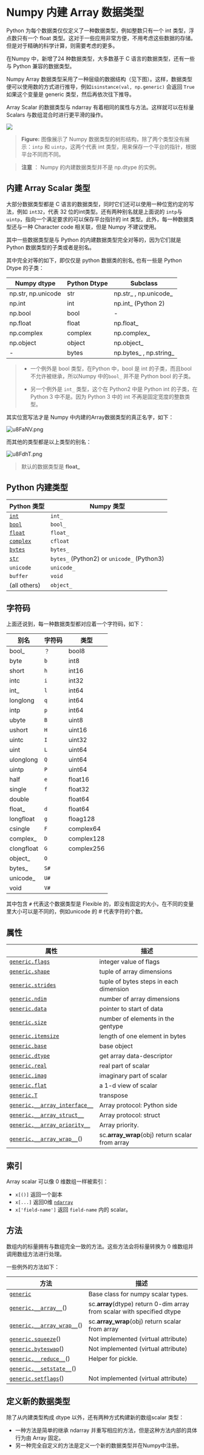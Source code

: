 # Numpy 内建 Array 数据类型



Python 为每个数据类仅仅定义了一种数据类型，例如整数只有一个 int 类型，浮点数只有一个 float 类型。这对于一些应用非常方便，不用考虑这些数据的存储。但是对于精确的科学计算，则需要考虑的更多。

在Numpy 中，新增了24 种数据类型，大多数基于 C 语言的数据类型，还有一些与 Python 兼容的数据类型。

Numpy Array 数据类型采用了一种层级的数据结构（见下图）。这样，数据类型便可以使用数的方式进行推导，例如`isinstance(val, np.generic)` 会返回 `True` 如果这个变量是 generic 类型，然后再依次往下推导。

Array Scalar 的数据类型与 ndarray 有着相同的属性与方法。这样就可以在标量Scalars 与数组混合时进行更平滑的操作。

![](https://s2.ax1x.com/2019/09/29/u3Buwj.png)

> **Figure:** 图像展示了 Numpy 数据类型的树形结构，除了两个类型没有展示：`intp` 和 `uintp`，这两个代表 int 类型，用来保存一个平台的指针，根据平台不同而不同。

> **注意** ： Numpy 的内建数据类型并不是 np.dtype 的实例。



## 内建 Array Scalar 类型



大部分数据类型都是 C 语言的数据类型，同时它们还可以使用一种位宽约定的写法，例如 `int32`，代表 32 位的int类型。还有两种别名就是上面说的 `intp`与`uintp`，指向一个满足要求的可以保存平台指针的 int 类型。此外，每一种数据类型还与一种 Character code 相关联，但是 Numpy 不建议使用。

其中一些数据类型是与 Python 的内建数据类型完全对等的，因为它们就是 Python 数据类型的子类或者是别名。

其中完全对等的如下，即仅仅是 python 数据类的别名, 也有一些是 Python Dtype 的子类：

| Numpy dtype        | Python Dtype | Subclass               |
| ------------------ | ------------ | ---------------------- |
| np.str, np.unicode | str          | np.str_ , np.unicode_  |
| np.int             | int          | np.int_ (Python 2)     |
| np.bool            | bool         | -                      |
| np.float           | float        | np.float_              |
| np.complex         | complex      | np.complex_            |
| np.object          | object       | np.object_             |
| -                  | bytes        | np.bytes_ , np.string_ |

> * 一个例外是 bool 类型，在Python 中，bool 是 int 的子类，而且bool 不允许被继承，所以Numpy 中的`bool_` 并不是 Python bool 的子类。
>
> * 另一个例外是 `int_` 类型，这个在 Python2 中是 Python int 的子类，在Python 3 中不是。因为 Python 3 中的 int 不再是固定宽度的整数类型。

其实位宽写法才是 Numpy 中内建的Array数据类型的真正名字，如下：

![u8FaNV.png](https://s2.ax1x.com/2019/09/29/u8FaNV.png)

而其他的类型都是以上类型的别名：

![u8FdhT.png](https://s2.ax1x.com/2019/09/29/u8FdhT.png)

> 默认的数据类型是 **float_**



## Python 内建类型

| Python 类型                                                  | Numpy 类型                                 |
| ------------------------------------------------------------ | ------------------------------------------ |
| [`int`](https://docs.python.org/dev/library/functions.html#int) | `int_`                                     |
| [`bool`](https://docs.python.org/dev/library/functions.html#bool) | `bool_`                                    |
| [`float`](https://docs.python.org/dev/library/functions.html#float) | `float_`                                   |
| [`complex`](https://docs.python.org/dev/library/functions.html#complex) | `cfloat`                                   |
| [`bytes`](https://docs.python.org/dev/library/stdtypes.html#bytes) | `bytes_`                                   |
| [`str`](https://docs.python.org/dev/library/stdtypes.html#str) | `bytes_` (Python2) or `unicode_` (Python3) |
| `unicode`                                                    | `unicode_`                                 |
| `buffer`                                                     | `void`                                     |
| (all others)                                                 | `object_`                                  |





## 字符码



上面还说到，每一种数据类型都对应着一个字符码，如下：

| 别名       | 字符码 | 类型       |
| ---------- | ------ | ---------- |
| bool_      | `？`   | bool8      |
| byte       | `b`    | int8       |
| short      | `h`    | int16      |
| intc       | `i`    | int32      |
| int_       | `l`    | int64      |
| longlong   | `q`    | int64      |
| intp       | `p`    | int64      |
| ubyte      | `B`    | uint8      |
| ushort     | `H`    | uint16     |
| uintc      | `I`    | uint32     |
| uint       | `L`    | uint64     |
| ulonglong  | `Q`    | uint64     |
| uintp      | `P`    | uint64     |
| half       | `e`    | float16    |
| single     | `f`    | float32    |
| double     |        | float64    |
| float_     | `d`    | float64    |
| longfloat  | `g`    | floag128   |
| csingle    | `F`    | complex64  |
| complex_   | `D`    | complex128 |
| clongfloat | `G`    | complex256 |
| object_    | `O`    |            |
| bytes_     | `S#`   |            |
| unicode_   | `U#`   |            |
| void       | `V#`   |            |

其中包含 `#` 代表这个数据类型是 Flexible 的，即没有固定的大小，在不同的变量里大小可以是不同的，例如unicode 的 # 代表字符的个数。

## 属性



| 属性                                                         | 描述                                            |
| ------------------------------------------------------------ | ----------------------------------------------- |
| [`generic.flags`](https://docs.scipy.org/doc/numpy/reference/generated/numpy.generic.flags.html#numpy.generic.flags) | integer value of flags                          |
| [`generic.shape`](https://docs.scipy.org/doc/numpy/reference/generated/numpy.generic.shape.html#numpy.generic.shape) | tuple of array dimensions                       |
| [`generic.strides`](https://docs.scipy.org/doc/numpy/reference/generated/numpy.generic.strides.html#numpy.generic.strides) | tuple of bytes steps in each dimension          |
| [`generic.ndim`](https://docs.scipy.org/doc/numpy/reference/generated/numpy.generic.ndim.html#numpy.generic.ndim) | number of array dimensions                      |
| [`generic.data`](https://docs.scipy.org/doc/numpy/reference/generated/numpy.generic.data.html#numpy.generic.data) | pointer to start of data                        |
| [`generic.size`](https://docs.scipy.org/doc/numpy/reference/generated/numpy.generic.size.html#numpy.generic.size) | number of elements in the gentype               |
| [`generic.itemsize`](https://docs.scipy.org/doc/numpy/reference/generated/numpy.generic.itemsize.html#numpy.generic.itemsize) | length of one element in bytes                  |
| [`generic.base`](https://docs.scipy.org/doc/numpy/reference/generated/numpy.generic.base.html#numpy.generic.base) | base object                                     |
| [`generic.dtype`](https://docs.scipy.org/doc/numpy/reference/generated/numpy.generic.dtype.html#numpy.generic.dtype) | get array data-descriptor                       |
| [`generic.real`](https://docs.scipy.org/doc/numpy/reference/generated/numpy.generic.real.html#numpy.generic.real) | real part of scalar                             |
| [`generic.imag`](https://docs.scipy.org/doc/numpy/reference/generated/numpy.generic.imag.html#numpy.generic.imag) | imaginary part of scalar                        |
| [`generic.flat`](https://docs.scipy.org/doc/numpy/reference/generated/numpy.generic.flat.html#numpy.generic.flat) | a 1-d view of scalar                            |
| [`generic.T`](https://docs.scipy.org/doc/numpy/reference/generated/numpy.generic.T.html#numpy.generic.T) | transpose                                       |
| [`generic.__array_interface__`](https://docs.scipy.org/doc/numpy/reference/generated/numpy.generic.__array_interface__.html#numpy.generic.__array_interface__) | Array protocol: Python side                     |
| [`generic.__array_struct__`](https://docs.scipy.org/doc/numpy/reference/generated/numpy.generic.__array_struct__.html#numpy.generic.__array_struct__) | Array protocol: struct                          |
| [`generic.__array_priority__`](https://docs.scipy.org/doc/numpy/reference/generated/numpy.generic.__array_priority__.html#numpy.generic.__array_priority__) | Array priority.                                 |
| [`generic.__array_wrap__`](https://docs.scipy.org/doc/numpy/reference/generated/numpy.generic.__array_wrap__.html#numpy.generic.__array_wrap__)() | sc.__array_wrap__(obj) return scalar from array |

## 索引

Array scalar 可以像 0 维数组一样被索引：

- `x[()]` 返回一个副本
- `x[...]` 返回0维 [`ndarray`](https://docs.scipy.org/doc/numpy/reference/generated/numpy.ndarray.html#numpy.ndarray)
- `x['field-name']` 返回 `field-name` 内的 scalar。



## 方法

数组内的标量拥有与数组完全一致的方法。这些方法会将标量转换为 0 维数组并调用数组方法进行处理。

一些例外的方法如下：

| 方法                                                         | 描述                                                         |
| ------------------------------------------------------------ | ------------------------------------------------------------ |
| [`generic`](https://docs.scipy.org/doc/numpy/reference/generated/numpy.generic.html#numpy.generic) | Base class for numpy scalar types.                           |
| [`generic.__array__`](https://docs.scipy.org/doc/numpy/reference/generated/numpy.generic.__array__.html#numpy.generic.__array__)() | sc.__array__(dtype) return 0-dim array from scalar with specified dtype |
| [`generic.__array_wrap__`](https://docs.scipy.org/doc/numpy/reference/generated/numpy.generic.__array_wrap__.html#numpy.generic.__array_wrap__)() | sc.__array_wrap__(obj) return scalar from array              |
| [`generic.squeeze`](https://docs.scipy.org/doc/numpy/reference/generated/numpy.generic.squeeze.html#numpy.generic.squeeze)() | Not implemented (virtual attribute)                          |
| [`generic.byteswap`](https://docs.scipy.org/doc/numpy/reference/generated/numpy.generic.byteswap.html#numpy.generic.byteswap)() | Not implemented (virtual attribute)                          |
| [`generic.__reduce__`](https://docs.scipy.org/doc/numpy/reference/generated/numpy.generic.__reduce__.html#numpy.generic.__reduce__)() | Helper for pickle.                                           |
| [`generic.__setstate__`](https://docs.scipy.org/doc/numpy/reference/generated/numpy.generic.__setstate__.html#numpy.generic.__setstate__)() |                                                              |
| [`generic.setflags`](https://docs.scipy.org/doc/numpy/reference/generated/numpy.generic.setflags.html#numpy.generic.setflags)() | Not implemented (virtual attribute)                          |

## 定义新的数据类型



除了从内建类型构成 dtype 以外，还有两种方式构建新的数组scalar 类型：

* 一种方法是简单的继承 ndarray 并重写相应的方法，但是这种方法内部的具体行为由 Array 固定。
* 另一种完全自定义的方法是定义一个新的数据类型并在Numpy中注册。